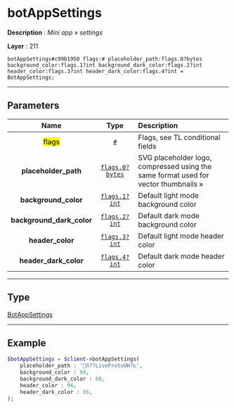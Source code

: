 # botAppSettings

**Description** : *Mini app &raquo; settings*

**Layer** : 211

```tl
botAppSettings#c99b1950 flags:# placeholder_path:flags.0?bytes background_color:flags.1?int background_dark_color:flags.2?int header_color:flags.3?int header_dark_color:flags.4?int = BotAppSettings;
```

---

## Parameters

| Name | Type | Description |
| :---: | :---: | :--- |
| <mark>flags</mark> | [`#`](type/#) | Flags, see TL conditional fields |
| **placeholder_path** | [`flags.0?bytes`](type/bytes) | SVG placeholder logo, compressed using the same format used for vector thumbnails » |
| **background_color** | [`flags.1?int`](type/int) | Default light mode background color |
| **background_dark_color** | [`flags.2?int`](type/int) | Default dark mode background color |
| **header_color** | [`flags.3?int`](type/int) | Default light mode header color |
| **header_dark_color** | [`flags.4?int`](type/int) | Default dark mode header color |

---

## Type

[BotAppSettings](type/BotAppSettings)

---

## Example

```php
$botAppSettings = $client->botAppSettings(
	placeholder_path : 'ñ??LiveProtoUH?Ҍ',
	background_color : 94,
	background_dark_color : 68,
	header_color : 96,
	header_dark_color : 95,
);
```